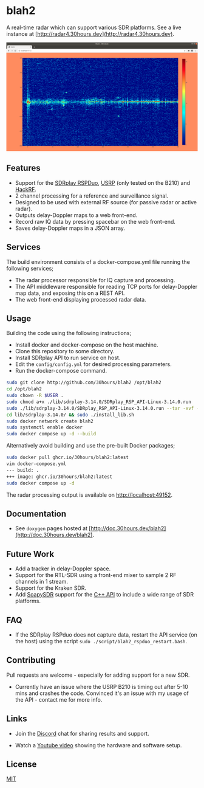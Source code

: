# blah2

A real-time radar which can support various SDR platforms. See a live instance at [http://radar4.30hours.dev](http://radar4.30hours.dev).

![blah2 example display](./example.png "blah2")

## Features

- Support for the [SDRplay RSPDuo](https://www.sdrplay.com/rspduo/), [USRP](https://www.ettus.com/products/) (only tested on the B210) and [HackRF](https://greatscottgadgets.com/hackrf/).
- 2 channel processing for a reference and surveillance signal.
- Designed to be used with external RF source (for passive radar or active radar).
- Outputs delay-Doppler maps to a web front-end.
- Record raw IQ data by pressing spacebar on the web front-end.
- Saves delay-Doppler maps in a JSON array.

## Services

The build environment consists of a docker-compose.yml file running the following services;

- The radar processor responsible for IQ capture and processing.
- The API middleware responsible for reading TCP ports for delay-Doppler map data, and exposing this on a REST API.
- The web front-end displaying processed radar data.

## Usage

Building the code using the following instructions; 

- Install docker and docker-compose on the host machine.
- Clone this repository to some directory.
- Install SDRplay API to run service on host.
- Edit the `config/config.yml` for desired processing parameters.
- Run the docker-compose command.

```bash
sudo git clone http://github.com/30hours/blah2 /opt/blah2
cd /opt/blah2
sudo chown -R $USER .
sudo chmod a+x ./lib/sdrplay-3.14.0/SDRplay_RSP_API-Linux-3.14.0.run
sudo ./lib/sdrplay-3.14.0/SDRplay_RSP_API-Linux-3.14.0.run --tar -xvf -C ./lib/sdrplay-3.14.0
cd lib/sdrplay-3.14.0/ && sudo ./install_lib.sh
sudo docker network create blah2
sudo systemctl enable docker
sudo docker compose up -d --build
```

Alternatively avoid building and use the pre-built Docker packages;

```bash
sudo docker pull ghcr.io/30hours/blah2:latest
vim docker-compose.yml
--- build: .
+++ image: ghcr.io/30hours/blah2:latest
sudo docker compose up -d
```

The radar processing output is available on [http://localhost:49152](http://localhost:49152).

## Documentation

- See `doxygen` pages hosted at [http://doc.30hours.dev/blah2](http://doc.30hours.dev/blah2).

## Future Work

- Add a tracker in delay-Doppler space.
- Support for the RTL-SDR using a front-end mixer to sample 2 RF channels in 1 stream.
- Support for the Kraken SDR.
- Add [SoapySDR](https://github.com/pothosware/SoapySDR) support for the [C++ API](https://github.com/pothosware/SoapySDR/wiki/Cpp_API_Example) to include a wide range of SDR platforms.

## FAQ

- If the SDRplay RSPduo does not capture data, restart the API service (on the host) using the script `sudo ./script/blah2_rspduo_restart.bash`.

## Contributing

Pull requests are welcome - especially for adding support for a new SDR. 

- Currently have an issue where the USRP B210 is timing out after 5-10 mins and crashes the code. Convinced it's an issue with my usage of the API - contact me for more info.

## Links

- Join the [Discord](https://discord.gg/ewNQbeK5Zn) chat for sharing results and support.

- Watch a [Youtube video](https://www.youtube.com/watch?v=FF2n28qoTQM) showing the hardware and software setup.


## License

[MIT](https://choosealicense.com/licenses/mit/)
